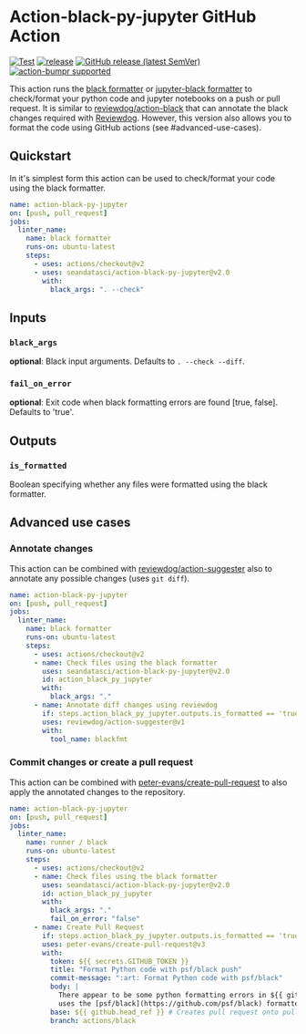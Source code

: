 # Action-black-py-jupyter GitHub Action

[![Test](https://github.com/rickstaa/action-black/workflows/Test/badge.svg)](https://github.com/rickstaa/action-black/actions?query=workflow%3ATest)
[![release](https://github.com/rickstaa/action-black/workflows/release/badge.svg)](https://github.com/rickstaa/action-black/actions?query=workflow%3Arelease)
[![GitHub release (latest SemVer)](https://img.shields.io/github/v/release/rickstaa/action-black?logo=github\&sort=semver)](https://github.com/rickstaa/action-black/releases)
[![action-bumpr supported](https://img.shields.io/badge/bumpr-supported-ff69b4?logo=github\&link=https://github.com/haya14busa/action-bumpr)](https://github.com/haya14busa/action-bumpr)

This action runs the [black formatter](https://github.com/psf/black) or [jupyter-black formatter](https://github.com/n8henrie/jupyter-black) to check/format your python code and jupyter notebooks on a push or pull request. It is similar to [reviewdog/action-black](https://github.com/reviewdog/action-black) that can annotate the black changes required with [Reviewdog](https://github.com/reviewdog/reviewdog). However, this version also allows you to format the code using GitHub actions (see #advanced-use-cases).

## Quickstart

In it's simplest form this action can be used to check/format your code using the black formatter.

```yaml
name: action-black-py-jupyter
on: [push, pull_request]
jobs:
  linter_name:
    name: black formatter
    runs-on: ubuntu-latest
    steps:
      - uses: actions/checkout@v2
      - uses: seandatasci/action-black-py-jupyter@v2.0
        with:
          black_args: ". --check"
```

## Inputs

### `black_args`

**optional**: Black input arguments. Defaults to `. --check --diff`.

### `fail_on_error`

**optional**: Exit code when black formatting errors are found \[true, false]. Defaults to 'true'.

## Outputs

### `is_formatted`

Boolean specifying whether any files were formatted using the black formatter.

## Advanced use cases

### Annotate changes

This action can be combined with [reviewdog/action-suggester](https://github.com/reviewdog/action-suggester) also to annotate any possible changes (uses `git diff`).

```yaml
name: action-black-py-jupyter
on: [push, pull_request]
jobs:
  linter_name:
    name: black formatter
    runs-on: ubuntu-latest
    steps:
      - uses: actions/checkout@v2
      - name: Check files using the black formatter
        uses: seandatasci/action-black-py-jupyter@v2.0
        id: action_black_py_jupyter
        with:
          black_args: "."
      - name: Annotate diff changes using reviewdog
        if: steps.action_black_py_jupyter.outputs.is_formatted == 'true'
        uses: reviewdog/action-suggester@v1
        with:
          tool_name: blackfmt
```

### Commit changes or create a pull request

This action can be combined with [peter-evans/create-pull-request](https://github.com/peter-evans/create-pull-request) to also apply the annotated changes to the repository.

```yaml
name: action-black-py-jupyter
on: [push, pull_request]
jobs:
  linter_name:
    name: runner / black
    runs-on: ubuntu-latest
    steps:
      - uses: actions/checkout@v2
      - name: Check files using the black formatter
        uses: seandatasci/action-black-py-jupyter@v2.0
        id: action_black_py_jupyter
        with:
          black_args: "."
          fail_on_error: "false"
      - name: Create Pull Request
        if: steps.action_black_py_jupyter.outputs.is_formatted == 'true'
        uses: peter-evans/create-pull-request@v3
        with:
          token: ${{ secrets.GITHUB_TOKEN }}
          title: "Format Python code with psf/black push"
          commit-message: ":art: Format Python code with psf/black"
          body: |
            There appear to be some python formatting errors in ${{ github.sha }}. This pull request
            uses the [psf/black](https://github.com/psf/black) formatter to fix these issues.
          base: ${{ github.head_ref }} # Creates pull request onto pull request or commit branch
          branch: actions/black
```

